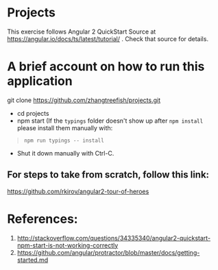# Projects

This exercise follows Angular 2 QuickStart Source at
https://angular.io/docs/ts/latest/tutorial/ . Check that source for details.

# A brief account on how to run this application

git clone https://github.com/zhangtreefish/projects.git
* cd projects
* npm start
(If the `typings` folder doesn't show up after `npm install` please install
them manually with:

> `npm run typings -- install`

* Shut it down manually with Ctrl-C.

## For steps to take from scratch, follow this link:
https://github.com/rkirov/angular2-tour-of-heroes

# References:
1. http://stackoverflow.com/questions/34335340/angular2-quickstart-npm-start-is-not-working-correctly
2. https://github.com/angular/protractor/blob/master/docs/getting-started.md

